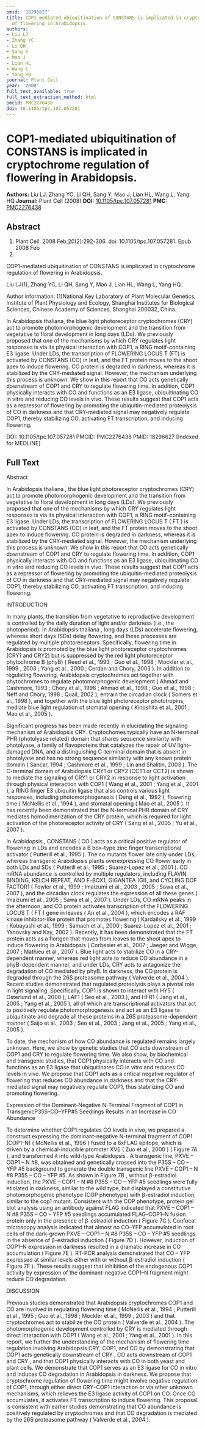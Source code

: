 ```yaml
---
pmid: '18296627'
title: COP1-mediated ubiquitination of CONSTANS is implicated in cryptochrome regulation
  of flowering in Arabidopsis.
authors:
- Liu LJ
- Zhang YC
- Li QH
- Sang Y
- Mao J
- Lian HL
- Wang L
- Yang HQ
journal: Plant Cell
year: '2008'
full_text_available: true
full_text_extraction_method: html
pmcid: PMC2276438
doi: 10.1105/tpc.107.057281
---
```


# COP1-mediated ubiquitination of CONSTANS is implicated in cryptochrome regulation of flowering in Arabidopsis.
**Authors:** Liu LJ, Zhang YC, Li QH, Sang Y, Mao J, Lian HL, Wang L, Yang HQ
**Journal:** Plant Cell (2008)
**DOI:** [10.1105/tpc.107.057281](https://doi.org/10.1105/tpc.107.057281)
**PMC:** [PMC2276438](https://www.ncbi.nlm.nih.gov/pmc/articles/PMC2276438/)

## Abstract

1. Plant Cell. 2008 Feb;20(2):292-306. doi: 10.1105/tpc.107.057281. Epub 2008 Feb
 22.

COP1-mediated ubiquitination of CONSTANS is implicated in cryptochrome 
regulation of flowering in Arabidopsis.

Liu LJ(1), Zhang YC, Li QH, Sang Y, Mao J, Lian HL, Wang L, Yang HQ.

Author information:
(1)National Key Laboratory of Plant Molecular Genetics, Institute of Plant 
Physiology and Ecology, Shanghai Institutes for Biological Sciences, Chinese 
Academy of Sciences, Shanghai 200032, China.

In Arabidopsis thaliana, the blue light photoreceptor cryptochromes (CRY) act to 
promote photomorphogenic development and the transition from vegetative to 
floral development in long days (LDs). We previously proposed that one of the 
mechanisms by which CRY regulates light responses is via its physical 
interaction with COP1, a RING motif-containing E3 ligase. Under LDs, the 
transcription of FLOWERING LOCUS T (FT) is activated by CONSTANS (CO) in leaf, 
and the FT protein moves to the shoot apex to induce flowering. CO protein is 
degraded in darkness, whereas it is stabilized by the CRY-mediated signal. 
However, the mechanism underlying this process is unknown. We show in this 
report that CO acts genetically downstream of COP1 and CRY to regulate flowering 
time. In addition, COP1 physically interacts with CO and functions as an E3 
ligase, ubiquitinating CO in vitro and reducing CO levels in vivo. These results 
suggest that COP1 acts as a repressor of flowering by promoting the 
ubiquitin-mediated proteolysis of CO in darkness and that CRY-mediated signal 
may negatively regulate COP1, thereby stabilizing CO, activating FT 
transcription, and inducing flowering.

DOI: 10.1105/tpc.107.057281
PMCID: PMC2276438
PMID: 18296627 [Indexed for MEDLINE]

## Full Text

Abstract

In Arabidopsis thaliana , the blue light photoreceptor cryptochromes (CRY) act to promote photomorphogenic development and the transition from vegetative to floral development in long days (LDs). We previously proposed that one of the mechanisms by which CRY regulates light responses is via its physical interaction with COP1, a RING motif–containing E3 ligase. Under LDs, the transcription of FLOWERING LOCUS T ( FT ) is activated by CONSTANS (CO) in leaf, and the FT protein moves to the shoot apex to induce flowering. CO protein is degraded in darkness, whereas it is stabilized by the CRY-mediated signal. However, the mechanism underlying this process is unknown. We show in this report that CO acts genetically downstream of COP1 and CRY to regulate flowering time. In addition, COP1 physically interacts with CO and functions as an E3 ligase, ubiquitinating CO in vitro and reducing CO levels in vivo. These results suggest that COP1 acts as a repressor of flowering by promoting the ubiquitin-mediated proteolysis of CO in darkness and that CRY-mediated signal may negatively regulate COP1, thereby stabilizing CO, activating FT transcription, and inducing flowering.

INTRODUCTION

In many plants, the transition from vegetative to reproductive development is controlled by the daily duration of light and/or darkness (i.e., the photoperiod). In Arabidopsis thaliana , long days (LDs) accelerate flowering, whereas short days (SDs) delay flowering, and these processes are regulated by multiple photoreceptors. Specifically, flowering time in Arabidopsis is promoted by the blue light photoreceptor cryptochromes (CRY1 and CRY2) but is suppressed by the red light photoreceptor phytochrome B (phyB) ( Reed et al., 1993 ; Guo et al., 1998 ; Mockler et al., 1999 , 2003 ; Yang et al., 2000 ; Cerdan and Chory, 2003 ). In addition to regulating flowering, Arabidopsis cryptochromes act together with phytochromes to regulate photomorphogenic development ( Ahmad and Cashmore, 1993 ; Chory et al., 1996 ; Ahmad et al., 1998 ; Guo et al., 1998 ; Neff and Chory, 1998 ; Quail, 2002 ), entrain the circadian clock ( Somers et al., 1998 ), and together with the blue light photoreceptor phototropins, mediate blue light regulation of stomatal opening ( Kinoshita et al., 2001 ; Mao et al., 2005 ).

Significant progress has been made recently in elucidating the signaling mechanism of Arabidopsis CRY. Cryptochomes typically have an N-terminal PHR (photolyase related) domain that shares sequence similarity with photolyase, a family of flavoproteins that catalyzes the repair of UV light–damaged DNA, and a distinguishing C-terminal domain that is absent in photolyase and has no strong sequence similarity with any known protein domain ( Sancar, 1994 ; Cashmore et al., 1999 ; Lin and Shalitin, 2003 ). The C-terminal domain of Arabidopsis CRY1 or CRY2 (CCT1 or CCT2) is shown to mediate the signaling of CRY1 or CRY2 in response to light activation through physical interaction with COP1 ( Wang et al., 2001 ; Yang et al., 2001 ), a RING finger E3 ubiquitin ligase that also controls various light responses, including photomorphogenesis ( Deng et al., 1992 ), flowering time ( McNellis et al., 1994 ), and stomatal opening ( Mao et al., 2005 ). It has recently been demonstrated that the N-terminal PHR domain of CRY mediates homodimerization of the CRY protein, which is required for light activation of the photoreceptor activity of CRY ( Sang et al., 2005 ; Yu et al., 2007 ).

In Arabidopsis , CONSTANS ( CO ) acts as a critical positive regulator of flowering in LDs and encodes a B box–type zinc finger transcriptional activator ( Putterill et al., 1995 ). The co mutants flower late only under LDs, whereas transgenic Arabidopsis plants overexpressing CO flower early in both LDs and SDs ( Putterill et al., 1995 ; Suarez-Lopez et al., 2001 ). CO mRNA abundance is controlled by multiple regulators, including FLAVIN BINDING, KELCH REPEAT, AND F-BOX1, GIGANTEA (GI), and CYCLING DOF FACTOR1 ( Fowler et al., 1999 ; Imaizumi et al., 2003 , 2005 ; Sawa et al., 2007 ), and the circadian clock regulates the expression of all these genes ( Imaizumi et al., 2005 ; Sawa et al., 2007 ). Under LDs, CO mRNA peaks in the afternoon, and CO protein activates transcription of the FLOWERING LOCUS T ( FT ) gene in leaves ( An et al., 2004 ), which encodes a RAF kinase inhibitor-like protein that promotes flowering ( Kardailsky et al., 1999 ; Kobayashi et al., 1999 ; Samach et al., 2000 ; Suarez-Lopez et al., 2001 ; Yanovsky and Kay, 2002 ). Recently, it has been demonstrated that the FT protein acts as a florigen that moves from leaves to the shoot apex to induce flowering in Arabidopsis ( Corbesier et al., 2007 ; Jaeger and Wigge, 2007 ; Mathieu et al., 2007 ). Blue light acts to stabilize CO in a CRY-dependent manner, whereas red light acts to reduce CO abundance in a phyB-dependent manner, and under LDs, CRY acts to antagonize the degradation of CO mediated by phyB. In darkness, the CO protein is degraded through the 26S proteasome pathway ( Valverde et al., 2004 ). Recent studies demonstrated that regulated proteolysis plays a pivotal role in light signaling. Specifically, COP1 is shown to interact with HY5 ( Osterlund et al., 2000 ), LAF1 ( Seo et al., 2003 ), and HFR1 ( Jang et al., 2005 ; Yang et al., 2005 ), all of which are transcriptional activators that act to positively regulate photomorphogenesis and act as an E3 ligase to ubiquitinate and degrade all these proteins in a 26S proteasome-dependent manner ( Saijo et al., 2003 ; Seo et al., 2003 ; Jang et al., 2005 ; Yang et al., 2005 ).

To date, the mechanism of how CO abundance is regulated remains largely unknown. Here, we show by genetic studies that CO acts downstream of COP1 and CRY to regulate flowering time. We also show, by biochemical and transgenic studies, that COP1 physically interacts with CO and functions as an E3 ligase that ubiquitinates CO in vitro and reduces CO levels in vivo. We propose that COP1 acts as a critical negative regulator of flowering that reduces CO abundance in darkness and that the CRY-mediated signal may negatively regulate COP1, thus stabilizing CO and promoting flowering.

Expression of the Dominant-Negative N-Terminal Fragment of COP1 in TransgenicP35S–CO–YFP#5 Seedlings Results in an Increase in CO Abundance

To determine whether COP1 regulates CO levels in vivo, we prepared a construct expressing the dominant-negative N-terminal fragment of COP1 (COP1–N) ( McNellis et al., 1996 ) fused to a 6xFLAG epitope, which is driven by a chemical-inducible promoter XVE ( Zuo et al., 2000 ) ( Figure 7A ), and transformed it into wild-type Arabidopsis . A transgenic line, PXVE – COP1 – N #8, was obtained and genetically crossed into the P35S – CO – YFP #5 background to generate the double transgenic line PXVE – COP1 – N #8 P35S – CO – YFP #5. As shown in Figure 7B , without β-estradiol induction, the PXVE – COP1 – N #8 P35S – CO – YFP #5 seedlings were fully etiolated in darkness, similar to the wild type, but displayed a constitutive photomorphogenic phenotype (COP phenotype) with β-estradiol induction, similar to the cop1 mutant. Consistent with the COP phenotype, protein gel blot analysis using an antibody against FLAG indicated that PXVE – COP1 – N #8 P35S – CO – YFP #5 seedlings accumulated FLAG–COP1–N fusion protein only in the presence of β-estradiol induction ( Figure 7C ). Confocal microscopy analysis indicated that almost no CO–YFP accumulated in root cells of the dark-grown PXVE – COP1 – N #8 P35S – CO – YFP #5 seedlings in the absence of β-estradiol induction ( Figure 7D ). However, induction of COP1–N expression in darkness resulted in a dramatic increase in CO accumulation ( Figure 7E ). RT-PCR analysis demonstrated that CO – YFP expressed at similar levels either with or without β-estradiol induction ( Figure 7F ). These results suggest that inhibition of the endogenous COP1 activity by expression of the dominant-negative COP1–N fragment might reduce CO degradation.

DISCUSSION

Previous studies demonstrated that Arabidopsis cryptochromes COP1 and CO are involved in regulating flowering time ( McNellis et al., 1994 ; Putterill et al., 1995 ; Guo et al., 1998 ; Mockler et al., 1999 , 2003 ) and that cryptochromes act to stabilize the CO protein ( Valverde et al., 2004 ). The photomorphogenic development controlled by CRY is mediated through direct interaction with COP1 ( Wang et al., 2001 ; Yang et al., 2001 ). In this report, we further the understanding of the mechanism of flowering time regulation involving Arabidopsis CRY, COP1, and CO by demonstrating that COP1 acts genetically downstream of CRY , CO acts downstream of COP1 and CRY , and that COP1 physically interacts with CO in both yeast and plant cells. We demonstrate that COP1 serves as an E3 ligase for CO in vitro and induces CO degradation in Arabidopsis in darkness. We propose that cryptochrome regulation of flowering time might involve negative regulation of COP1, through either direct CRY–COP1 interaction or via other unknown mechanisms, which relieves the E3 ligase activity of COP1 on CO. Once CO accumulates, it activates FT transcription to induce flowering. This proposal is consistent with earlier studies demonstrating that CO abundance is positively regulated by cryptochromes and that CO degradation is mediated by the 26S proteasome pathway ( Valverde et al., 2004 ).
